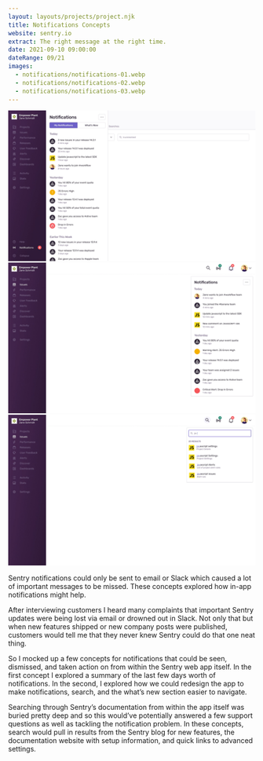 ```yaml
---
layout: layouts/projects/project.njk
title: Notifications Concepts
website: sentry.io
extract: The right message at the right time.
date: 2021-09-10 09:00:00
dateRange: 09/21
images:
  - notifications/notifications-01.webp
  - notifications/notifications-02.webp
  - notifications/notifications-03.webp
---
```


<div class="carousel columns-7-13">
  <a href="/images/projects/notifications/notifications-01.webp">
    <img src="/images/projects/notifications/notifications-01.webp" alt=""/>
  </a>
  <a href="/images/projects/notifications/notifications-02.webp">
    <img src="/images/projects/notifications/notifications-02.webp" alt=""/>
  </a>
  <a href="/images/projects/notifications/notifications-03.webp">
    <img src="/images/projects/notifications/notifications-03.webp" alt=""/>
  </a>
</div>

<div class="columns-1-7">

<p class="intro">Sentry notifications could only be sent to email or Slack which caused a lot of important messages to be missed. These concepts explored how in-app notifications might help.</p>

After interviewing customers I heard many complaints that important Sentry updates were being lost via email or drowned out in Slack. Not only that but when new features shipped or new company posts were published, customers would tell me that they never knew Sentry could do that one neat thing.

So I mocked up a few concepts for notifications that could be seen, dismissed, and taken action on from within the Sentry web app itself. In the first concept I explored a summary of the last few days worth of notifications. In the second, I explored how we could redesign the app to make notifications, search, and the what’s new section easier to navigate.

Searching through Sentry’s documentation from within the app itself was buried pretty deep and so this would’ve potentially answered a few support questions as well as tackling the notification problem. In these concepts, search would pull in results from the Sentry blog for new features, the documentation website with setup information, and quick links to advanced settings.

</div>
